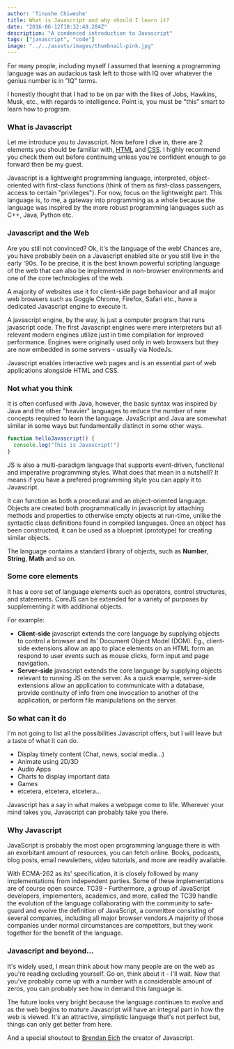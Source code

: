 ```yaml
---
author: 'Tinashe Chiweshe'
title: What is Javascript and why should I learn it?
date: "2016-06-12T10:32:40.284Z"
description: "A condenced introduction to Javascript"
tags: ["javascript", "code"]
image: "../../assets/images/thumbnail-pink.jpg"
---
```


For many people, including myself I assumed that learning a programming 
language was an audacious task left to those with IQ over whatever the 
genius number is in "IQ" terms.

I honestly thought that I had to be on par with the likes of Jobs, Hawkins,
Musk, etc., with regards to intelligence. Point is, you must be "this" smart 
to learn how to program.

### What is Javascript

Let me introduce you to Javascript. Now before I dive in, there are 2 
elements you should be familiar with,
[HTML](https://developer.mozilla.org/en-US/docs/Web/HTML) 
and [CSS](https://developer.mozilla.org/en-US/docs/Web/CSS). 
I highly recommend you check them out before continuing unless 
you're confident enough to go forward then be my guest.

Javascript is a lightweight programming language, interpreted, object-oriented 
with first-class functions (think of them as first-class passengers, 
access to certain "privileges"). For now, focus on the lightweight part. 
This language is, to me, a gateway into programming as a whole
because the language was inspired by the more robust programming languages 
such as C++, Java, Python etc.

### Javascript and the Web

Are you still not convinced? Ok, it's the language of the 
web! Chances are, you have probably been on a Javascript enabled site or you 
still live in the early '90s. To be precise, it is the best known powerful 
scripting language of the web that can also be implemented in non-browser 
environments and one of the core technologies of the web.

A majority of websites use it for client-side page behaviour and all major 
web browsers such as Goggle Chrome, Firefox, Safari etc., have a dedicated 
Javascript engine to execute it.

A javascript engine, by the way, is just a computer program that runs 
javascript code. The first Javascript engines were mere interpreters but 
all relevant modern engines utilize just in time compilation for improved 
performance. Engines were originally used only in web browsers but they 
are now embedded in some servers - usually via NodeJs.

Javascript enables interactive web pages
and is an essential part of web applications alongside HTML and CSS.

### Not what you think

It is often confused with Java, however, the basic syntax was inspired by Java 
and the other "heavier" languages to reduce the number of new concepts required 
to learn the language. JavaScript and Java are somewhat similar in some ways but 
fundamentally distinct in some other ways.

```js
function helloJavascript() {
  console.log("This is Javascript!")
}
```

JS is also a multi-paradigm language that supports event-driven, functional 
and imperative programming styles. What does that mean in a nutshell? It means 
if you have a prefered programming style you can apply it to Javascript.

It can function as both a procedural and an object-oriented language. Objects 
are created both programmatically in javascript by attaching methods and 
properties to otherwise empty objects at run-time, unlike the syntactic class 
definitions found in compiled languages. Once an object has been constructed, 
it can be used as a blueprint (prototype) for creating similar objects.

The language contains a standard library of objects, such as __Number__,
__String__, __Math__ and so on.

### Some core elements

It has a core set of language elements such as operators, control structures, 
and statements. CoreJS can be extended for a variety of purposes by 
supplementing it with additional objects. 

For example:

- __Client-side__ javascript extends the core language by supplying objects to control a browser and its' Document Object Model (DOM). Eg., client-side extensions allow an app to place elements on an HTML form an respond to user events such as mouse clicks, form input and page navigation.
- __Server-side__ javascript extends the core language by supplying objects relevant to running JS on the server. As a quick example, server-side extensions allow an application to communicate with a database, provide continuity of info from one invocation to another of the application, or perform file manipulations on the server.

### So what can it do

I'm not going to list all the possibilities Javascript offers, but I will 
leave but a taste of what it can do. 

-  Display timely content (Chat, news, social media...)
-  Animate using 2D/3D
-  Audio Apps
-  Charts to display important data
-  Games
-  etcetera, etcetera, etcetera...

Javascript has a say in what makes a webpage come to life. Wherever your 
mind takes you, Javascript can probably take you there.

### Why Javascript

JavaScript is probably the most open programming language there is with 
an exorbitant amount of resources, you can fetch online. Books, podcasts, 
blog posts, email newsletters, video tutorials, and more are readily available.

With ECMA-262 as its' specification, it is closely followed by many 
implementations from independent parties. Some of these implementations
are of course open source. TC39 - Furthermore, a group of JavaScript 
developers, implementers, academics, and more, called the 
TC39 handle the evolution of the language collaborating with the 
community to safe-guard and evolve the definition of JavaScript, a 
committee consisting of several companies, including all major 
browser vendors.A majority of those companies under normal circumstances 
are competitors, but they work together for the benefit of the language.

### Javascript and beyond...

It's widely used, I mean think about how many people are on the web as
you're reading excluding yourself. Go on, think about it - I'll wait.
Now that you've probably come up with a number with a considerable 
amount of zeros, you can probably see how in demand this language is.

The future looks very bright because the language continues to evolve and
as the web begins to mature Javascript will have an integral part in how
the web is viewed. It's an attractive, simplistic language that's not perfect
but, things can only get better from here.

And a special shoutout to 
[Brendan Eich](https://twitter.com/brendaneich) the creator of Javascript.